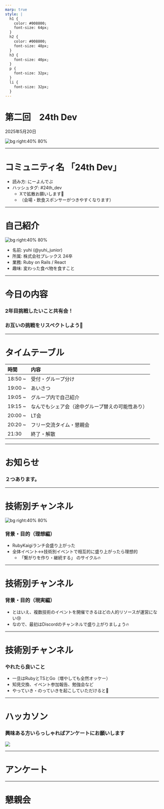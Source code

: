 ```yaml
---
marp: true
style: |
  h1 {
    color: #008800;
    font-size: 64px;
  }
  h2 {
    color: #008800;
    font-size: 48px;
  }
  h3 {
    font-size: 40px;
  }
  p {
    font-size: 32px;
  }
  li {
    font-size: 32px;
  }
---
```


# 第二回　24th Dev

2025年5月20日

![bg right:40% 80%](./images/24th-enjineers.png)

---

# コミュニティ名 「24th Dev」

- 読み方: にーよんでぶ
- ハッシュタグ: #24th_dev
  - Xで拡散お願いします🙏
  - （会場・飲食スポンサーがつきやすくなります）

---

# 自己紹介

![bg right:40% 80%](./images/goho.jpg)
- 名前: yuhi (@yuhi_junior)
- 所属: 株式会社プレックス 24卒
- 業務: Ruby on Rails / React
- 趣味: 変わった食べ物を食すこと

---

# 今日の内容

### 2年目挑戦したいこと共有会！　
### お互いの挑戦をリスペクトしよう👏

---

# タイムテーブル
| 時間 | 内容 |
|:---|:---|
| 18:50 ~ | 受付・グループ分け |
| 19:00 ~ | あいさつ |
| 19:05 ~ | グループ内で自己紹介 |
| 19:15 ~ | なんでもシェア会（途中グループ替えの可能性あり） |
| 20:00 ~ | LT会 |
| 20:20 ~ | フリー交流タイム・懇親会 |
| 21:30 | 終了・解散 |

---
# お知らせ
### ２つあります。
---

# 技術別チャンネル

![bg right:40% 80%](./images/rubykaigi.jpg)

### 背景・目的（理想編）
  - RubyKaigiランチ会盛り上がった
  - 全体イベント<->技術別イベントで相互的に盛り上がったら理想的
    - 「繋がりを作り・継続する」
        のサイクル🔥

---

# 技術別チャンネル

### 背景・目的（現実編）
- とはいえ、複数技術のイベントを開催できるほどの人的リソースが運営にない😢
- なので、最初はDiscordのチャンネルで盛り上がりましょう🔥

---

# 技術別チャンネル

### やれたら良いこと
  - 一旦はRubyとTSとGo（増やしても全然オッケー）
  - 知見交換、イベント参加報告、勉強会など
  - やっていき・のっていきを起こしていただけると🙏

---

# ハッカソン
### 興味ある方いらっしゃればアンケートにお願いします

![](./images/hackason.png)

---

# アンケート

---

# 懇親会

